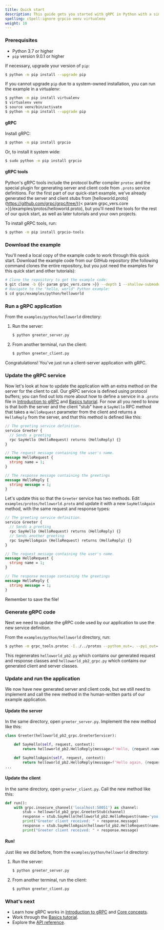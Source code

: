 ```yaml
---
title: Quick start
description: This guide gets you started with gRPC in Python with a simple working example.
spelling: cSpell:ignore grpcio venv virtualenv
weight: 10
---
```


### Prerequisites

- Python 3.7 or higher
- `pip` version 9.0.1 or higher

If necessary, upgrade your version of `pip`:

```sh
$ python -m pip install --upgrade pip
```

If you cannot upgrade `pip` due to a system-owned installation, you can
run the example in a virtualenv:

```sh
$ python -m pip install virtualenv
$ virtualenv venv
$ source venv/bin/activate
$ python -m pip install --upgrade pip
```

#### gRPC

Install gRPC:

```sh
$ python -m pip install grpcio
```

Or, to install it system wide:

```sh
$ sudo python -m pip install grpcio
```

#### gRPC tools

Python's gRPC tools include the protocol buffer compiler `protoc` and the
special plugin for generating server and client code from `.proto` service
definitions. For the first part of our quick-start example, we've already
generated the server and client stubs from
[helloworld.proto](https://github.com/grpc/grpc/tree/{{< param grpc_vers.core >}}/examples/protos/helloworld.proto),
but you'll need the tools for the rest of our quick start, as well as later
tutorials and your own projects.

To install gRPC tools, run:

```sh
$ python -m pip install grpcio-tools
```

### Download the example

You'll need a local copy of the example code to work through this quick start.
Download the example code from our GitHub repository (the following command
clones the entire repository, but you just need the examples for this quick start
and other tutorials):

```sh
# Clone the repository to get the example code:
$ git clone -b {{< param grpc_vers.core >}} --depth 1 --shallow-submodules https://github.com/grpc/grpc
# Navigate to the "hello, world" Python example:
$ cd grpc/examples/python/helloworld
```

### Run a gRPC application

From the `examples/python/helloworld` directory:

1. Run the server:

   ```sh
   $ python greeter_server.py
   ```

2. From another terminal, run the client:

   ```sh
   $ python greeter_client.py
   ```

Congratulations! You've just run a client-server application with gRPC.

### Update the gRPC service

Now let's look at how to update the application with an extra method on the
server for the client to call. Our gRPC service is defined using protocol
buffers; you can find out lots more about how to define a service in a `.proto`
file in [Introduction to gRPC](/docs/what-is-grpc/introduction/) and [Basics tutorial](../basics/). For now all you need
to know is that both the server and the client "stub" have a `SayHello` RPC
method that takes a `HelloRequest` parameter from the client and returns a
`HelloReply` from the server, and that this method is defined like this:


```proto
// The greeting service definition.
service Greeter {
  // Sends a greeting
  rpc SayHello (HelloRequest) returns (HelloReply) {}
}

// The request message containing the user's name.
message HelloRequest {
  string name = 1;
}

// The response message containing the greetings
message HelloReply {
  string message = 1;
}
```

Let's update this so that the `Greeter` service has two methods. Edit
`examples/protos/helloworld.proto` and update it with a new `SayHelloAgain`
method, with the same request and response types:

```proto
// The greeting service definition.
service Greeter {
  // Sends a greeting
  rpc SayHello (HelloRequest) returns (HelloReply) {}
  // Sends another greeting
  rpc SayHelloAgain (HelloRequest) returns (HelloReply) {}
}

// The request message containing the user's name.
message HelloRequest {
  string name = 1;
}

// The response message containing the greetings
message HelloReply {
  string message = 1;
}
```

Remember to save the file!

### Generate gRPC code

Next we need to update the gRPC code used by our application to use the new
service definition.

From the `examples/python/helloworld` directory, run:

```sh
$ python -m grpc_tools.protoc -I../../protos --python_out=. --pyi_out=. --grpc_python_out=. ../../protos/helloworld.proto
```

This regenerates `helloworld_pb2.py` which contains our generated request and
response classes and `helloworld_pb2_grpc.py` which contains our generated
client and server classes.

### Update and run the application

We now have new generated server and client code, but we still need to implement
and call the new method in the human-written parts of our example application.

#### Update the server

In the same directory, open `greeter_server.py`. Implement the new method like
this:

```py
class Greeter(helloworld_pb2_grpc.GreeterServicer):

    def SayHello(self, request, context):
        return helloworld_pb2.HelloReply(message=f'Hello, {request.name}!')

    def SayHelloAgain(self, request, context):
        return helloworld_pb2.HelloReply(message=f'Hello again, {request.name}!')
...
```

#### Update the client

In the same directory, open `greeter_client.py`. Call the new method like this:

```py
def run():
    with grpc.insecure_channel('localhost:50051') as channel:
        stub = helloworld_pb2_grpc.GreeterStub(channel)
        response = stub.SayHello(helloworld_pb2.HelloRequest(name='you'))
        print("Greeter client received: " + response.message)
        response = stub.SayHelloAgain(helloworld_pb2.HelloRequest(name='you'))
        print("Greeter client received: " + response.message)
```

#### Run!

Just like we did before, from the `examples/python/helloworld` directory:

 1. Run the server:

    ```sh
    $ python greeter_server.py
    ```

 2. From another terminal, run the client:

    ```sh
    $ python greeter_client.py
    ```

### What's next

- Learn how gRPC works in [Introduction to gRPC](/docs/what-is-grpc/introduction/)
  and [Core concepts](/docs/what-is-grpc/core-concepts/).
- Work through the [Basics tutorial](../basics/).
- Explore the [API reference](../api).
